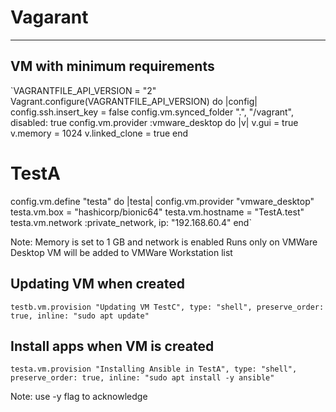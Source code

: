 # Vagarant
---

## VM with minimum requirements

`VAGRANTFILE_API_VERSION = "2"
Vagrant.configure(VAGRANTFILE_API_VERSION) do |config|
config.ssh.insert_key = false
config.vm.synced_folder ".", "/vagrant", disabled: true
config.vm.provider :vmware_desktop do |v|
  v.gui = true
v.memory = 1024
v.linked_clone = true
end
# TestA
config.vm.define "testa" do |testa|
config.vm.provider "vmware_desktop"
testa.vm.box = "hashicorp/bionic64"
testa.vm.hostname = "TestA.test"
testa.vm.network :private_network, ip: "192.168.60.4"
end`

Note: 
Memory is set to 1 GB and network is enabled
Runs only on VMWare Desktop
VM will be added to VMWare Workstation list

## Updating VM when created

`testb.vm.provision "Updating VM TestC", type: "shell", preserve_order: true, inline: "sudo apt update"`

## Install apps when VM is created

`testa.vm.provision "Installing Ansible in TestA", type: "shell", preserve_order: true, inline: "sudo apt install -y ansible"`

Note: use -y flag to acknowledge 